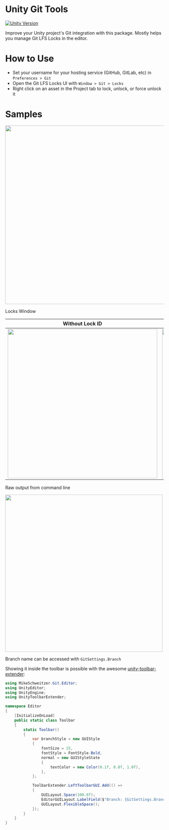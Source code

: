 # Unity Git Tools

[![Unity Version](https://img.shields.io/badge/Unity-2020.1%2B-blueviolet?logo=unity)](https://unity.com/releases/editor/archive)

Improve your Unity project's Git integration with this package. Mostly helps you manage Git LFS Locks in the editor.

# How to Use

* Set your username for your hosting service (GitHub, GitLab, etc) in ```Preferences > Git```
* Open the Git LFS Locks UI with ```Window > Git > Locks```
* Right click on an asset in the Project tab to lock, unlock, or force unlock it

# Samples

<img src="https://user-images.githubusercontent.com/498714/196613042-7129ce08-32fb-4dee-9c1e-33c63561868b.gif" width=568>

Locks Window

| Without Lock ID | With Lock ID |
|-----------------|--------------|
| <img src="https://user-images.githubusercontent.com/498714/196605643-c003740f-99b5-4ea7-ab47-edd459f53fe0.png" width=475> | <img src="https://user-images.githubusercontent.com/498714/196605680-251905e1-8c3c-4bc9-a93b-f10a30e9fe2c.png" width=475> |

Raw output from command line

<img src="https://user-images.githubusercontent.com/498714/196608385-77d5cbcd-c7f8-4e20-b862-355be3acd418.png" width=500>

Branch name can be accessed with ```GitSettings.Branch```

Showing it inside the toolbar is possible with the awesome [unity-toolbar-extender](https://github.com/marijnz/unity-toolbar-extender):

```C#
using MikeSchweitzer.Git.Editor;
using UnityEditor;
using UnityEngine;
using UnityToolbarExtender;

namespace Editor
{
    [InitializeOnLoad]
    public static class Toolbar
    {
        static Toolbar()
        {
            var branchStyle = new GUIStyle
            {
                fontSize = 15,
                fontStyle = FontStyle.Bold,
                normal = new GUIStyleState
                {
                    textColor = new Color(0.1f, 0.8f, 1.0f),
                },
            };

            ToolbarExtender.LeftToolbarGUI.Add(() =>
            {
                GUILayout.Space(100.0f);
                EditorGUILayout.LabelField($"Branch: {GitSettings.Branch}", branchStyle);
                GUILayout.FlexibleSpace();
            });
        }
    }
}

```
